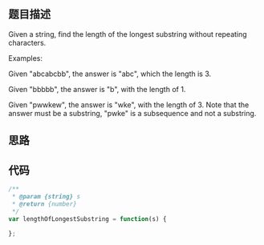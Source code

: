 ## 题目描述
Given a string, find the length of the longest substring without repeating characters.

Examples:

Given "abcabcbb", the answer is "abc", which the length is 3.

Given "bbbbb", the answer is "b", with the length of 1.

Given "pwwkew", the answer is "wke", with the length of 3. Note that the answer must be a substring, "pwke" is a subsequence and not a substring.
## 思路

## 代码
```js
/**
 * @param {string} s
 * @return {number}
 */
var lengthOfLongestSubstring = function(s) {
    
};
```
